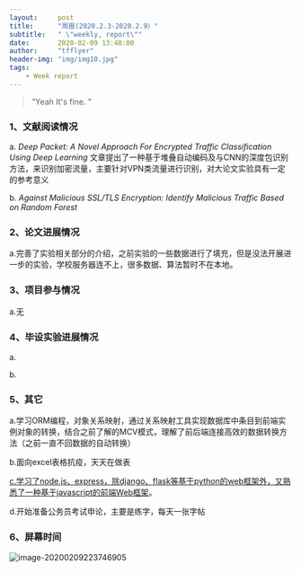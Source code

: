 ```yaml
---
layout:     post
title:      "周报(2020.2.3-2020.2.9）"
subtitle:   " \"weekly, report\""
date:       2020-02-09 13:48:00
author:     "tfflyer"
header-img: "img/img10.jpg"
tags:
    - Week report
---
```


> “Yeah It's fine. ”
>

### 1、文献阅读情况

a. *Deep Packet: A Novel Approach For Encrypted Traffic Classification Using Deep Learning* 文章提出了一种基于堆叠自动编码及与CNN的深度包识别方法，来识别加密流量，主要针对VPN类流量进行识别，对大论文实验具有一定的参考意义

b. *Against Malicious SSL/TLS Encryption: Identify Malicious Traffic Based on Random Forest*

### 2、论文进展情况

a.完善了实验相关部分的介绍，之前实验的一些数据进行了填充，但是没法开展进一步的实验，学校服务器连不上，很多数据、算法暂时不在本地。

### 3、项目参与情况

a.无

### 4、毕设实验进展情况

a.

b.

### 5、其它

a.学习ORM编程，对象关系映射，通过关系映射工具实现数据库中条目到前端实例对象的转换，结合之前了解的MCV模式，理解了前后端连接高效的数据转换方法（之前一直不回数据的自动转换）

b.面向excel表格抗疫，天天在做表

[c.学习了node.js、express，除django、flask等基于python的web框架外，又熟悉了一种基于javascript的前端Web框架](https://tfflyer.github.io/2020/02/05/nodejs/)。

d.开始准备公务员考试申论，主要是练字，每天一张字帖

### 6、屏幕时间

![image-20200209223746905](https://tva1.sinaimg.cn/large/0082zybply1gbqizhn81oj30wp0u0qbp.jpg)
